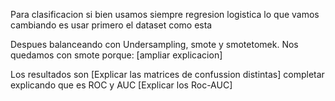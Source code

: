 Para clasificacion si bien usamos siempre regresion logistica lo que vamos cambiando es usar primero el dataset como esta

Despues balanceando con Undersampling, smote y smotetomek.
Nos quedamos con smote porque: [ampliar explicacion]


Los resultados son [Explicar las matrices de confussion distintas]
completar explicando que es ROC y AUC
[Explicar los Roc-AUC]